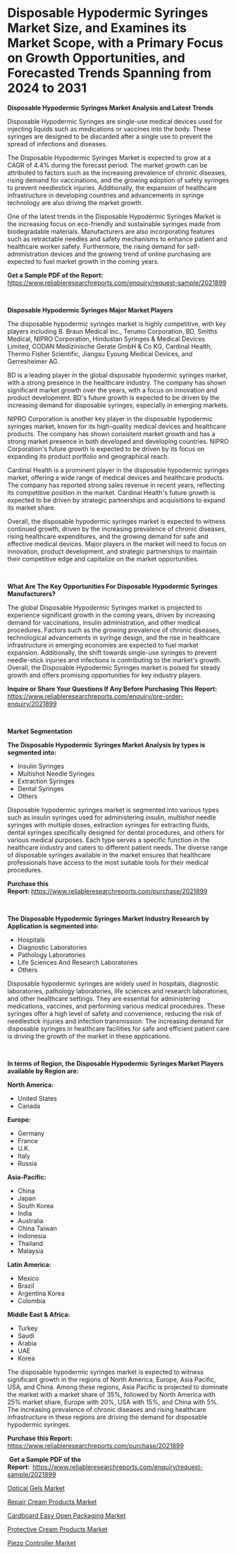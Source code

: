 <p><h1>Disposable Hypodermic Syringes Market Size, and Examines its Market Scope, with a Primary Focus on Growth Opportunities, and Forecasted Trends Spanning from 2024 to 2031</h1></p><p><strong>Disposable Hypodermic Syringes Market Analysis and Latest Trends</strong></p>
<p><p>Disposable Hypodermic Syringes are single-use medical devices used for injecting liquids such as medications or vaccines into the body. These syringes are designed to be discarded after a single use to prevent the spread of infections and diseases.</p><p>The Disposable Hypodermic Syringes Market is expected to grow at a CAGR of 4.4% during the forecast period. The market growth can be attributed to factors such as the increasing prevalence of chronic diseases, rising demand for vaccinations, and the growing adoption of safety syringes to prevent needlestick injuries. Additionally, the expansion of healthcare infrastructure in developing countries and advancements in syringe technology are also driving the market growth.</p><p>One of the latest trends in the Disposable Hypodermic Syringes Market is the increasing focus on eco-friendly and sustainable syringes made from biodegradable materials. Manufacturers are also incorporating features such as retractable needles and safety mechanisms to enhance patient and healthcare worker safety. Furthermore, the rising demand for self-administration devices and the growing trend of online purchasing are expected to fuel market growth in the coming years.</p></p>
<p><strong>Get a Sample PDF of the Report:&nbsp;</strong> <a href="https://www.reliableresearchreports.com/enquiry/request-sample/2021899">https://www.reliableresearchreports.com/enquiry/request-sample/2021899</a></p>
<p>&nbsp;</p>
<p><strong>Disposable Hypodermic Syringes Major Market Players</strong></p>
<p><p>The disposable hypodermic syringes market is highly competitive, with key players including B. Braun Medical Inc., Terumo Corporation, BD, Smiths Medical, NIPRO Corporation, Hindustan Syringes & Medical Devices Limited, CODAN Medizinische Gerate GmbH & Co KG, Cardinal Health, Thermo Fisher Scientific, Jiangsu Eyoung Medical Devices, and Gerresheimer AG.</p><p>BD is a leading player in the global disposable hypodermic syringes market, with a strong presence in the healthcare industry. The company has shown significant market growth over the years, with a focus on innovation and product development. BD's future growth is expected to be driven by the increasing demand for disposable syringes, especially in emerging markets.</p><p>NIPRO Corporation is another key player in the disposable hypodermic syringes market, known for its high-quality medical devices and healthcare products. The company has shown consistent market growth and has a strong market presence in both developed and developing countries. NIPRO Corporation's future growth is expected to be driven by its focus on expanding its product portfolio and geographical reach.</p><p>Cardinal Health is a prominent player in the disposable hypodermic syringes market, offering a wide range of medical devices and healthcare products. The company has reported strong sales revenue in recent years, reflecting its competitive position in the market. Cardinal Health's future growth is expected to be driven by strategic partnerships and acquisitions to expand its market share.</p><p>Overall, the disposable hypodermic syringes market is expected to witness continued growth, driven by the increasing prevalence of chronic diseases, rising healthcare expenditures, and the growing demand for safe and effective medical devices. Major players in the market will need to focus on innovation, product development, and strategic partnerships to maintain their competitive edge and capitalize on the market opportunities.</p></p>
<p>&nbsp;</p>
<p><strong>What Are The Key Opportunities For Disposable Hypodermic Syringes Manufacturers?</strong></p>
<p><p>The global Disposable Hypodermic Syringes market is projected to experience significant growth in the coming years, driven by increasing demand for vaccinations, insulin administration, and other medical procedures. Factors such as the growing prevalence of chronic diseases, technological advancements in syringe design, and the rise in healthcare infrastructure in emerging economies are expected to fuel market expansion. Additionally, the shift towards single-use syringes to prevent needle-stick injuries and infections is contributing to the market's growth. Overall, the Disposable Hypodermic Syringes market is poised for steady growth and offers promising opportunities for key industry players.</p></p>
<p><strong>Inquire or Share Your Questions If Any Before Purchasing This Report:</strong> <a href="https://www.reliableresearchreports.com/enquiry/pre-order-enquiry/2021899">https://www.reliableresearchreports.com/enquiry/pre-order-enquiry/2021899</a></p>
<p>&nbsp;</p>
<p><strong>Market Segmentation</strong></p>
<p><strong>The Disposable Hypodermic Syringes Market Analysis by types is segmented into:</strong></p>
<p><ul><li>Insulin Syringes</li><li>Multishot Needle Syringes</li><li>Extraction Syringes</li><li>Dental Syringes</li><li>Others</li></ul></p>
<p><p>Disposable hypodermic syringes market is segmented into various types such as insulin syringes used for administering insulin, multishot needle syringes with multiple doses, extraction syringes for extracting fluids, dental syringes specifically designed for dental procedures, and others for various medical purposes. Each type serves a specific function in the healthcare industry and caters to different patient needs. The diverse range of disposable syringes available in the market ensures that healthcare professionals have access to the most suitable tools for their medical procedures.</p></p>
<p><strong>Purchase this Report:&nbsp;</strong><a href="https://www.reliableresearchreports.com/purchase/2021899">https://www.reliableresearchreports.com/purchase/2021899</a></p>
<p>&nbsp;</p>
<p><strong>The Disposable Hypodermic Syringes Market Industry Research by Application is segmented into:</strong></p>
<p><ul><li>Hospitals</li><li>Diagnostic Laboratories</li><li>Pathology Laboratories</li><li>Life Sciences And Research Laboratories</li><li>Others</li></ul></p>
<p><p>Disposable hypodermic syringes are widely used in hospitals, diagnostic laboratories, pathology laboratories, life sciences and research laboratories, and other healthcare settings. They are essential for administering medications, vaccines, and performing various medical procedures. These syringes offer a high level of safety and convenience, reducing the risk of needlestick injuries and infection transmission. The increasing demand for disposable syringes in healthcare facilities for safe and efficient patient care is driving the growth of the market in these applications.</p></p>
<p>&nbsp;</p>
<p><strong>In terms of Region, the Disposable Hypodermic Syringes Market Players available by Region are:</strong></p>
<p>
    <p> <strong> North America: </strong>
        <ul>
            <li>United States</li>
            <li>Canada</li>
        </ul>
        </p> 
    <p> <strong> Europe: </strong>
        <ul>
            <li>Germany</li>
            <li>France</li>
            <li>U.K.</li>
            <li>Italy</li>
            <li>Russia</li>
        </ul>
        </p> 
    <p> <strong> Asia-Pacific: </strong>
        <ul>
            <li>China</li>
            <li>Japan</li>
            <li>South Korea</li>
            <li>India</li>
            <li>Australia</li>
            <li>China Taiwan</li>
            <li>Indonesia</li>
            <li>Thailand</li>
            <li>Malaysia</li>
        </ul>
        </p> 
    <p> <strong> Latin America: </strong>
        <ul>
            <li>Mexico</li>
            <li>Brazil</li>
            <li>Argentina Korea</li>
            <li>Colombia</li>
        </ul>
        </p> 
    <p> <strong> Middle East & Africa: </strong>
        <ul>
            <li>Turkey</li>
            <li>Saudi</li>
            <li>Arabia</li>
            <li>UAE</li>
            <li>Korea</li>
        </ul>
    </p>
    </p>
<p><p>The disposable hypodermic syringes market is expected to witness significant growth in the regions of North America, Europe, Asia Pacific, USA, and China. Among these regions, Asia Pacific is projected to dominate the market with a market share of 35%, followed by North America with 25% market share, Europe with 20%, USA with 15%, and China with 5%. The increasing prevalence of chronic diseases and rising healthcare infrastructure in these regions are driving the demand for disposable hypodermic syringes.</p></p>
<p><strong>Purchase this Report: </strong><a href="https://www.reliableresearchreports.com/purchase/2021899">https://www.reliableresearchreports.com/purchase/2021899</a></p>
<p>&nbsp;<strong>Get a Sample PDF of the Report:&nbsp;&nbsp;</strong><a href="https://www.reliableresearchreports.com/enquiry/request-sample/2021899">https://www.reliableresearchreports.com/enquiry/request-sample/2021899</a></p>
<p><strong></strong></p>
<p><p><a href="https://view.publitas.com/reportprime-1/global-optical-gels-market-by-types-applications-and-major-players-with-regional-growth-rate-analysis-and-development-situation-from-2024-to-2031/">Optical Gels Market</a></p><p><a href="https://cautious-neon-760.notion.site/Repair-Cream-Products-Market-Size-Focuses-on-Market-Dynamics-In-Depth-Analysis-and-Future-Projectio-3539959d85a34bb1bd5c2a1fb73e769d">Repair Cream Products Market</a></p><p><a href="https://military-diascia-e68.notion.site/Cardboard-Easy-Open-Packaging-Market-Size-Growing-and-Forecasted-for-period-from-2024-2031-and-pro-c8795a0b38704f7b9ce067cf1bb2a25a">Cardboard Easy Open Packaging Market</a></p><p><a href="https://spotless-saver-8fd.notion.site/Protective-Cream-Products-Market-with-the-goal-of-estimating-the-market-size-and-future-growth-poten-85c4dbc3e65d49f499c70196dfa3cf37">Protective Cream Products Market</a></p><p><a href="https://view.publitas.com/reportprime-1/insights-into-piezo-controller-market-size-analysing-market-share-trends-and-growth-from-2024-to-2031/">Piezo Controller Market</a></p></p>
